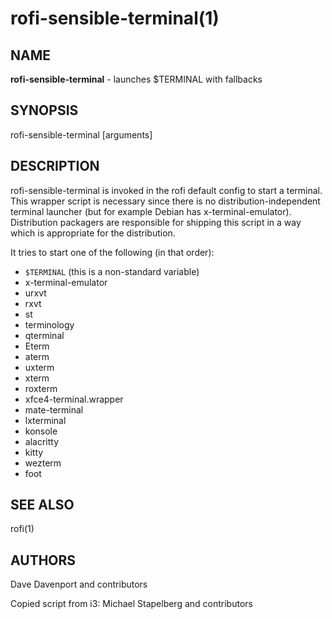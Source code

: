 # rofi-sensible-terminal(1)

## NAME

**rofi-sensible-terminal** -  launches $TERMINAL with fallbacks

## SYNOPSIS

rofi-sensible-terminal [arguments]

## DESCRIPTION

rofi-sensible-terminal is invoked in the rofi default config to start a terminal. This
wrapper script is necessary since there is no distribution-independent terminal launcher
(but for example Debian has x-terminal-emulator). Distribution packagers are responsible for
shipping this script in a way which is appropriate for the distribution.

It tries to start one of the following (in that order):

* `$TERMINAL` (this is a non-standard variable)
* x-terminal-emulator
* urxvt
* rxvt
* st
* terminology
* qterminal
* Eterm
* aterm
* uxterm
* xterm
* roxterm
* xfce4-terminal.wrapper
* mate-terminal
* lxterminal
* konsole
* alacritty
* kitty
* wezterm
* foot


## SEE ALSO

rofi(1)

## AUTHORS

Dave Davenport and contributors

Copied script from i3:
Michael Stapelberg and contributors
